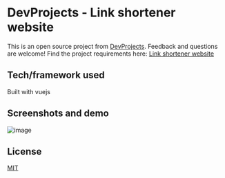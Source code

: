 # DevProjects - Link shortener website

This is an open source project from [DevProjects](http://www.codementor.io/projects). Feedback and questions are welcome!
Find the project requirements here: [Link shortener website](https://www.codementor.io/projects/web/link-shortener-website-brqjanf6zq)

## Tech/framework used
Built with vuejs

## Screenshots and demo
![image](https://user-images.githubusercontent.com/62888962/153875635-65b9114f-f432-4fdf-9755-37fe625e716a.png)


## License
[MIT](https://choosealicense.com/licenses/mit/)
